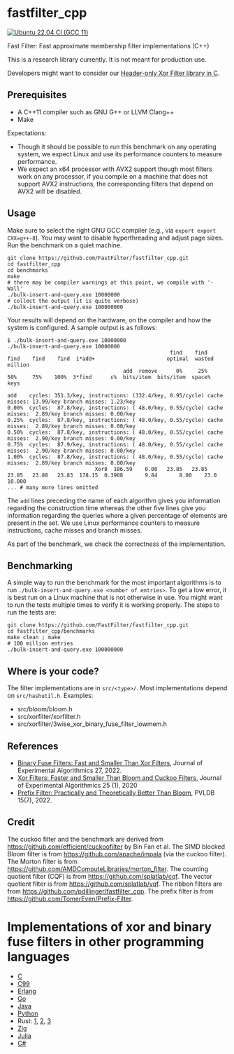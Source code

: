 # fastfilter_cpp
[![Ubuntu 22.04 CI (GCC 11)](https://github.com/FastFilter/fastfilter_cpp/actions/workflows/ubuntu.yml/badge.svg)](https://github.com/FastFilter/fastfilter_cpp/actions/workflows/ubuntu.yml)

Fast Filter: Fast approximate membership filter implementations (C++)

This is a research library currently. It is not meant for production use.

Developers might want to consider our [Header-only Xor Filter library in C](https://github.com/FastFilter/xor_singleheader/).


## Prerequisites

- A  C++11 compiler such as GNU G++ or LLVM Clang++
- Make

Expectations:

- Though it should be possible to run this benchmark on any operating system, we expect Linux and use its performance counters to measure performance.
- We expect an x64 processor with AVX2 support though most filters work on any processor, if you compile on a machine that does not support AVX2 instructions, the corresponding filters that depend on AVX2 will be disabled.

## Usage

Make sure to select the right GNU GCC compiler (e.g., via `export export CXX=g++-8`).
You may want to disable hyperthreading and adjust page sizes. Run the benchmark
on a quiet machine.


```
git clone https://github.com/FastFilter/fastfilter_cpp.git
cd fastfilter_cpp
cd benchmarks
make
# there may be compiler warnings at this point, we compile with '-Wall'
./bulk-insert-and-query.exe 10000000
# collect the output (it is quite verbose)
./bulk-insert-and-query.exe 100000000
```

Your results will depend on the hardware, on the compiler and how the system is configured. A sample output is as follows:

```
$ ./bulk-insert-and-query.exe 10000000
./bulk-insert-and-query.exe 10000000
                                                    find    find    find    find    find  1*add+                       optimal  wasted million
                                     add  remove      0%     25%     50%     75%    100%  3*find      ε%  bits/item  bits/item  space%    keys

add    cycles: 351.3/key, instructions: (332.4/key, 0.95/cycle) cache misses: 13.99/key branch misses: 1.23/key
0.00%  cycles:  87.8/key, instructions: ( 48.0/key, 0.55/cycle) cache misses:  2.89/key branch misses: 0.00/key
0.25%  cycles:  87.8/key, instructions: ( 48.0/key, 0.55/cycle) cache misses:  2.89/key branch misses: 0.00/key
0.50%  cycles:  87.8/key, instructions: ( 48.0/key, 0.55/cycle) cache misses:  2.90/key branch misses: 0.00/key
0.75%  cycles:  87.9/key, instructions: ( 48.0/key, 0.55/cycle) cache misses:  2.90/key branch misses: 0.00/key
1.00%  cycles:  87.8/key, instructions: ( 48.0/key, 0.55/cycle) cache misses:  2.89/key branch misses: 0.00/key
                            Xor8  106.59    0.00   23.85   23.85   23.85   23.88   23.83  178.15  0.3908       9.84       8.00    23.0  10.000
... # many more lines omitted
```

The `add` lines preceding the name of each algorithm gives you information regarding the construction time whereas
the other five lines give you information regarding the queries where a given percentage of elements are present
in the set. We use Linux performance counters to measure instructions, cache misses and branch misses.

As part of the benchmark, we check the correctness of the implementation.

## Benchmarking

A simple way to run the benchmark for the most important algorithms
is to run `./bulk-insert-and-query.exe <number of entries>`.
To get a low error, it is best run on a Linux machine that is not otherwise in use.
You might want to run the tests multiple times to verify it is working properly.
The steps to run the tests are:

    git clone https://github.com/FastFilter/fastfilter_cpp.git
    cd fastfilter_cpp/benchmarks
    make clean ; make
    # 100 million entries
    ./bulk-insert-and-query.exe 100000000

## Where is your code?

The filter implementations are in `src/<type>/`. Most implementations depend on `src/hashutil.h`. Examples:

* src/bloom/bloom.h
* src/xorfilter/xorfilter.h
* src/xorfilter/3wise_xor_binary_fuse_filter_lowmem.h


## References

- [Binary Fuse Filters: Fast and Smaller Than Xor Filters](http://arxiv.org/abs/2201.01174), Journal of Experimental Algorithmics 27, 2022.
- [Xor Filters: Faster and Smaller Than Bloom and Cuckoo Filters](https://arxiv.org/abs/1912.08258), Journal of Experimental Algorithmics 25 (1), 2020
- [Prefix Filter: Practically and Theoretically Better Than Bloom](https://arxiv.org/abs/2203.17139), PVLDB 15(7), 2022.

## Credit

The cuckoo filter and the benchmark are derived from https://github.com/efficient/cuckoofilter by Bin Fan et al.
The SIMD blocked Bloom filter is from https://github.com/apache/impala (via the cuckoo filter).
The Morton filter is from https://github.com/AMDComputeLibraries/morton_filter.
The counting quotient filter (CQF) is from https://github.com/splatlab/cqf.
The vector quotient filter is from https://github.com/splatlab/vqf. 
The ribbon filters are from https://github.com/pdillinger/fastfilter_cpp.
The prefix filter is from https://github.com/TomerEven/Prefix-Filter.


# Implementations of xor and binary fuse filters in other programming languages

* [C](https://github.com/FastFilter/xor_singleheader)
* [C99](https://github.com/skeeto/xf8)
* [Erlang](https://github.com/mpope9/exor_filter)
* [Go](https://github.com/FastFilter/xorfilter)
* [Java](https://github.com/FastFilter/fastfilter_java)
* [Python](https://github.com/GreyDireWolf/pyxorfilter)
* Rust: [1](https://github.com/bnclabs/xorfilter), [2](https://github.com/codri/xorfilter-rs), [3](https://github.com/Polochon-street/rustxorfilter)
* [Zig](https://github.com/hexops/xorfilter)
* [Julia](https://github.com/JokingHero/FastFilter.jl)
* [C#](https://github.com/jonmat/FastIndex)
